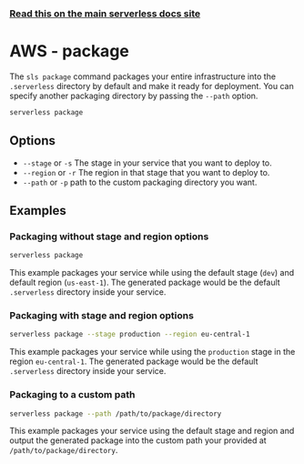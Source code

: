 <!--
title: Serverless Framework Commands - AWS Lambda - Package
menuText: Package
menuOrder: 4
description: Package your service according to a specified provider
layout: Doc
-->

<!-- DOCS-SITE-LINK:START automatically generated  -->
### [Read this on the main serverless docs site](https://www.serverless.com/framework/docs/providers/aws/cli-reference/package)
<!-- DOCS-SITE-LINK:END -->

# AWS - package

The `sls package` command packages your entire infrastructure into the `.serverless` directory by default and make it ready for deployment. You can specify another packaging directory by passing the `--path` option.

```bash
serverless package
```

## Options
- `--stage` or `-s` The stage in your service that you want to deploy to.
- `--region` or `-r` The region in that stage that you want to deploy to.
- `--path` or `-p` path to the custom packaging directory you want.

## Examples

### Packaging without stage and region options

```bash
serverless package
```

This example packages your service while using the default stage (`dev`) and default region (`us-east-1`). The generated package would be the default `.serverless` directory inside your service.

### Packaging with stage and region options

```bash
serverless package --stage production --region eu-central-1
```

This example packages your service while using the `production` stage in the region
`eu-central-1`. The generated package would be the default `.serverless` directory inside your service.

### Packaging to a custom path

```bash
serverless package --path /path/to/package/directory
```

This example packages your service using the default stage and region and output the generated package into the custom path your provided at `/path/to/package/directory`.
